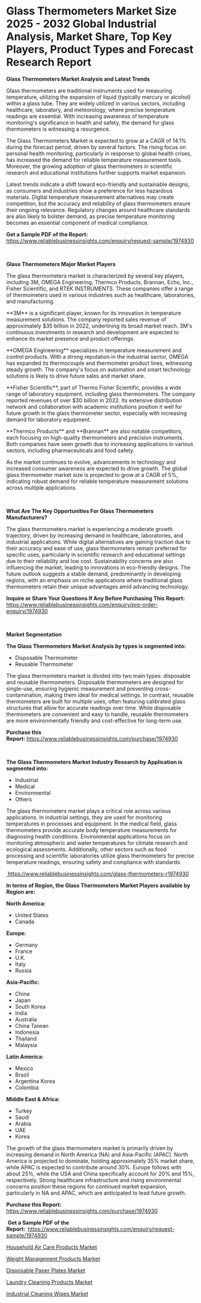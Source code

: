 <p><h1>Glass Thermometers Market Size 2025 - 2032 Global Industrial Analysis, Market Share, Top Key Players, Product Types and Forecast Research Report</h1></p><p><strong>Glass Thermometers Market Analysis and Latest Trends</strong></p>
<p><p>Glass thermometers are traditional instruments used for measuring temperature, utilizing the expansion of liquid (typically mercury or alcohol) within a glass tube. They are widely utilized in various sectors, including healthcare, laboratory, and meteorology, where precise temperature readings are essential. With increasing awareness of temperature monitoring's significance in health and safety, the demand for glass thermometers is witnessing a resurgence.</p><p>The Glass Thermometers Market is expected to grow at a CAGR of 14.1% during the forecast period, driven by several factors. The rising focus on personal health monitoring, particularly in response to global health crises, has increased the demand for reliable temperature measurement tools. Moreover, the growing adoption of glass thermometers in scientific research and educational institutions further supports market expansion.</p><p>Latest trends indicate a shift toward eco-friendly and sustainable designs, as consumers and industries show a preference for less hazardous materials. Digital temperature measurement alternatives may create competition, but the accuracy and reliability of glass thermometers ensure their ongoing relevance. Regulatory changes around healthcare standards are also likely to bolster demand, as precise temperature monitoring becomes an essential component of medical compliance.</p></p>
<p><strong>Get a Sample PDF of the Report:&nbsp;</strong> <a href="https://www.reliablebusinessinsights.com/enquiry/request-sample/1974930?utm_campaign=100&utm_medium=2&utm_source=Github&utm_content=ia&utm_term=05042025&utm_id=glass-thermometers">https://www.reliablebusinessinsights.com/enquiry/request-sample/1974930</a></p>
<p>&nbsp;</p>
<p><strong>Glass Thermometers Major Market Players</strong></p>
<p><p>The glass thermometers market is characterized by several key players, including 3M, OMEGA Engineering, Thermco Products, Brannan, Echo, Inc., Fisher Scientific, and RTEK INSTRUMENTS. These companies offer a range of thermometers used in various industries such as healthcare, laboratories, and manufacturing.</p><p>**3M** is a significant player, known for its innovation in temperature measurement solutions. The company reported sales revenue of approximately $35 billion in 2022, underlining its broad market reach. 3M's continuous investments in research and development are expected to enhance its market presence and product offerings.</p><p>**OMEGA Engineering** specializes in temperature measurement and control products. With a strong reputation in the industrial sector, OMEGA has expanded its thermocouple and thermometer product lines, witnessing steady growth. The company's focus on automation and smart technology solutions is likely to drive future sales and market share.</p><p>**Fisher Scientific**, part of Thermo Fisher Scientific, provides a wide range of laboratory equipment, including glass thermometers. The company reported revenues of over $30 billion in 2022. Its extensive distribution network and collaboration with academic institutions position it well for future growth in the glass thermometer sector, especially with increasing demand for laboratory equipment.</p><p>**Thermco Products** and **Brannan** are also notable competitors, each focusing on high-quality thermometers and precision instruments. Both companies have seen growth due to increasing applications in various sectors, including pharmaceuticals and food safety.</p><p>As the market continues to evolve, advancements in technology and increased consumer awareness are expected to drive growth. The global glass thermometer market size is projected to grow at a CAGR of 5%, indicating robust demand for reliable temperature measurement solutions across multiple applications.</p></p>
<p>&nbsp;</p>
<p><strong>What Are The Key Opportunities For Glass Thermometers Manufacturers?</strong></p>
<p><p>The glass thermometers market is experiencing a moderate growth trajectory, driven by increasing demand in healthcare, laboratories, and industrial applications. While digital alternatives are gaining traction due to their accuracy and ease of use, glass thermometers remain preferred for specific uses, particularly in scientific research and educational settings due to their reliability and low cost. Sustainability concerns are also influencing the market, leading to innovations in eco-friendly designs. The future outlook suggests a stable demand, predominantly in developing regions, with an emphasis on niche applications where traditional glass thermometers retain their unique advantages amid advancing technology.</p></p>
<p><strong>Inquire or Share Your Questions If Any Before Purchasing This Report:</strong> <a href="https://www.reliablebusinessinsights.com/enquiry/pre-order-enquiry/1974930?utm_campaign=100&utm_medium=2&utm_source=Github&utm_content=ia&utm_term=05042025&utm_id=glass-thermometers">https://www.reliablebusinessinsights.com/enquiry/pre-order-enquiry/1974930</a></p>
<p>&nbsp;</p>
<p><strong>Market Segmentation</strong></p>
<p><strong>The Glass Thermometers Market Analysis by types is segmented into:</strong></p>
<p><ul><li>Disposable Thermometer</li><li>Reusable Thermometer</li></ul></p>
<p><p>The glass thermometers market is divided into two main types: disposable and reusable thermometers. Disposable thermometers are designed for single-use, ensuring hygienic measurement and preventing cross-contamination, making them ideal for medical settings. In contrast, reusable thermometers are built for multiple uses, often featuring calibrated glass structures that allow for accurate readings over time. While disposable thermometers are convenient and easy to handle, reusable thermometers are more environmentally friendly and cost-effective for long-term use.</p></p>
<p><strong>Purchase this Report:&nbsp;</strong><a href="https://www.reliablebusinessinsights.com/purchase/1974930?utm_campaign=100&utm_medium=2&utm_source=Github&utm_content=ia&utm_term=05042025&utm_id=glass-thermometers">https://www.reliablebusinessinsights.com/purchase/1974930</a></p>
<p>&nbsp;</p>
<p><strong>The Glass Thermometers Market Industry Research by Application is segmented into:</strong></p>
<p><ul><li>Industrial</li><li>Medical</li><li>Environmental</li><li>Others</li></ul></p>
<p><p>The glass thermometers market plays a critical role across various applications. In industrial settings, they are used for monitoring temperatures in processes and equipment. In the medical field, glass thermometers provide accurate body temperature measurements for diagnosing health conditions. Environmental applications focus on monitoring atmospheric and water temperatures for climate research and ecological assessments. Additionally, other sectors such as food processing and scientific laboratories utilize glass thermometers for precise temperature readings, ensuring safety and compliance with standards.</p></p>
<p><a href="https://www.reliablebusinessinsights.com/glass-thermometers-r1974930?utm_campaign=100&utm_medium=2&utm_source=Github&utm_content=ia&utm_term=05042025&utm_id=glass-thermometers">&nbsp;https://www.reliablebusinessinsights.com/glass-thermometers-r1974930</a></p>
<p><strong>In terms of Region, the Glass Thermometers Market Players available by Region are:</strong></p>
<p>
    <p> <strong> North America: </strong>
        <ul>
            <li>United States</li>
            <li>Canada</li>
        </ul>
        </p> 
    <p> <strong> Europe: </strong>
        <ul>
            <li>Germany</li>
            <li>France</li>
            <li>U.K.</li>
            <li>Italy</li>
            <li>Russia</li>
        </ul>
        </p> 
    <p> <strong> Asia-Pacific: </strong>
        <ul>
            <li>China</li>
            <li>Japan</li>
            <li>South Korea</li>
            <li>India</li>
            <li>Australia</li>
            <li>China Taiwan</li>
            <li>Indonesia</li>
            <li>Thailand</li>
            <li>Malaysia</li>
        </ul>
        </p> 
    <p> <strong> Latin America: </strong>
        <ul>
            <li>Mexico</li>
            <li>Brazil</li>
            <li>Argentina Korea</li>
            <li>Colombia</li>
        </ul>
        </p> 
    <p> <strong> Middle East & Africa: </strong>
        <ul>
            <li>Turkey</li>
            <li>Saudi</li>
            <li>Arabia</li>
            <li>UAE</li>
            <li>Korea</li>
        </ul>
    </p>
    </p>
<p><p>The growth of the glass thermometers market is primarily driven by increasing demand in North America (NA) and Asia-Pacific (APAC). North America is projected to dominate, holding approximately 35% market share, while APAC is expected to contribute around 30%. Europe follows with about 25%, while the USA and China specifically account for 20% and 15%, respectively. Strong healthcare infrastructure and rising environmental concerns position these regions for continued market expansion, particularly in NA and APAC, which are anticipated to lead future growth.</p></p>
<p><strong>Purchase this Report: </strong><a href="https://www.reliablebusinessinsights.com/purchase/1974930?utm_campaign=100&utm_medium=2&utm_source=Github&utm_content=ia&utm_term=05042025&utm_id=glass-thermometers">https://www.reliablebusinessinsights.com/purchase/1974930</a></p>
<p>&nbsp;<strong>Get a Sample PDF of the Report:&nbsp;&nbsp;</strong><a href="https://www.reliablebusinessinsights.com/enquiry/request-sample/1974930?utm_campaign=100&utm_medium=2&utm_source=Github&utm_content=ia&utm_term=05042025&utm_id=glass-thermometers">https://www.reliablebusinessinsights.com/enquiry/request-sample/1974930</a></p>
<p><strong></strong></p>
<p><p><a href="https://github.com/makzzochil/Market-Research-Report-List-1/blob/main/household-air-care-products-market.md?utm_campaign=100&utm_medium=2&utm_source=Github&utm_content=ia&utm_term=05042025&utm_id=glass-thermometers">Household Air Care Products Market</a></p><p><a href="https://github.com/buseknoden2b/Market-Research-Report-List-1/blob/main/weight-management-products-market.md?utm_campaign=100&utm_medium=2&utm_source=Github&utm_content=ia&utm_term=05042025&utm_id=glass-thermometers">Weight Management Products Market</a></p><p><a href="https://github.com/sternymkere4/Market-Research-Report-List-1/blob/main/disposable-paper-plates-market.md?utm_campaign=100&utm_medium=2&utm_source=Github&utm_content=ia&utm_term=05042025&utm_id=glass-thermometers">Disposable Paper Plates Market</a></p><p><a href="https://github.com/heinslakey2x/Market-Research-Report-List-1/blob/main/laundry-cleaning-products-market.md?utm_campaign=100&utm_medium=2&utm_source=Github&utm_content=ia&utm_term=05042025&utm_id=glass-thermometers">Laundry Cleaning Products Market</a></p><p><a href="https://github.com/bauldlimle6h/Market-Research-Report-List-1/blob/main/industrial-cleaning-wipes-market.md?utm_campaign=100&utm_medium=2&utm_source=Github&utm_content=ia&utm_term=05042025&utm_id=glass-thermometers">Industrial Cleaning Wipes Market</a></p></p>